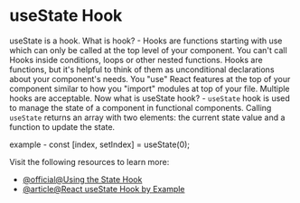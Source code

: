 # useState Hook

useState is a hook. 
What is hook? - Hooks are functions starting with use which can only be called at the top level of your component. You can't call Hooks inside conditions, loops or other nested functions. Hooks are functions, but it's helpful to think of them as unconditional declarations about your component's needs. You "use" React features at the top of your component similar to how you "import" modules at top of your file. Multiple hooks are acceptable.
Now what is useState hook? - `useState` hook is used to manage the state of a component in functional components. Calling `useState` returns an array with two elements: the current state value and a function to update the state.

example - 
const [index, setIndex] = useState(0);


Visit the following resources to learn more:

- [@official@Using the State Hook](https://react.dev/reference/react/useState)
- [@article@React useState Hook by Example](https://www.robinwieruch.de/react-usestate-hook/)
